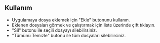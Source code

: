 ## Kullanım

- Uygulamaya dosya eklemek için "Ekle" butonunu kullanın.
- Eklenen dosyaları görmek ve çalıştırmak için liste üzerinde çift tıklayın.
- "Sil" butonu ile seçili dosyayı silebilirsiniz.
- "Tümünü Temizle" butonu ile tüm dosyaları silebilirsiniz.
